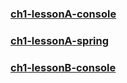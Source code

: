 ### [ch1-lessonA-console](https://github.com/TriAndres/epam/tree/main/ch1-lessonA-console)
### [ch1-lessonA-spring](https://github.com/TriAndres/epam/tree/main/ch1-lessonA-spring)
### [ch1-lessonB-console](https://github.com/TriAndres/epam/tree/main/ch1-lessonB-console)
